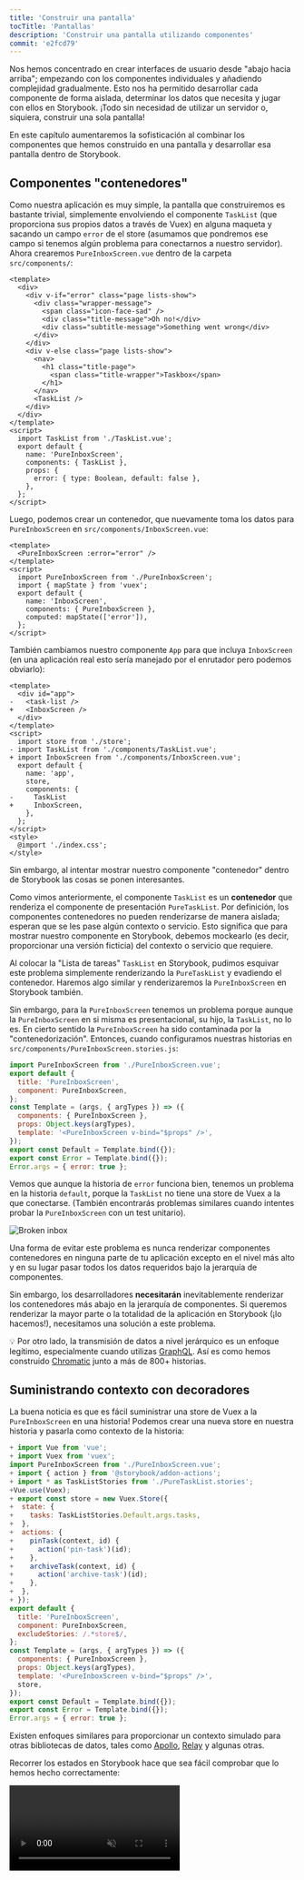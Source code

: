 ```yaml
---
title: 'Construir una pantalla'
tocTitle: 'Pantallas'
description: 'Construir una pantalla utilizando componentes'
commit: 'e2fcd79'
---
```


Nos hemos concentrado en crear interfaces de usuario desde "abajo hacia arriba"; empezando con los componentes individuales y añadiendo complejidad gradualmente. Esto nos ha permitido desarrollar cada componente de forma aislada, determinar los datos que necesita y jugar con ellos en Storybook. ¡Todo sin necesidad de utilizar un servidor o, siquiera, construir una sola pantalla!

En este capítulo aumentaremos la sofisticación al combinar los componentes que hemos construido en una pantalla y desarrollar esa pantalla dentro de Storybook.

## Componentes "contenedores"

Como nuestra aplicación es muy simple, la pantalla que construiremos es bastante trivial, simplemente envolviendo el componente `TaskList` (que proporciona sus propios datos a través de Vuex) en alguna maqueta y sacando un campo `error` de el store (asumamos que pondremos ese campo si tenemos algún problema para conectarnos a nuestro servidor). Ahora crearemos `PureInboxScreen.vue` dentro de la carpeta `src/components/`:

```html:title=src/components/PureInboxScreen.vue
<template>
  <div>
    <div v-if="error" class="page lists-show">
      <div class="wrapper-message">
        <span class="icon-face-sad" />
        <div class="title-message">Oh no!</div>
        <div class="subtitle-message">Something went wrong</div>
      </div>
    </div>
    <div v-else class="page lists-show">
      <nav>
        <h1 class="title-page">
          <span class="title-wrapper">Taskbox</span>
        </h1>
      </nav>
      <TaskList />
    </div>
  </div>
</template>
<script>
  import TaskList from './TaskList.vue';
  export default {
    name: 'PureInboxScreen',
    components: { TaskList },
    props: {
      error: { type: Boolean, default: false },
    },
  };
</script>
```

Luego, podemos crear un contenedor, que nuevamente toma los datos para `PureInboxScreen` en `src/components/InboxScreen.vue`:

```html:title=src/components/InboxScreen.vue
<template>
  <PureInboxScreen :error="error" />
</template>
<script>
  import PureInboxScreen from './PureInboxScreen';
  import { mapState } from 'vuex';
  export default {
    name: 'InboxScreen',
    components: { PureInboxScreen },
    computed: mapState(['error']),
  };
</script>
```

También cambiamos nuestro componente `App` para que incluya `InboxScreen` (en una aplicación real esto sería manejado por el enrutador pero podemos obviarlo):

```diff:title=src/App.vue
<template>
  <div id="app">
-   <task-list />
+   <InboxScreen />
  </div>
</template>
<script>
  import store from './store';
- import TaskList from './components/TaskList.vue';
+ import InboxScreen from './components/InboxScreen.vue';
  export default {
    name: 'app',
    store,
    components: {
-     TaskList
+     InboxScreen,
    },
  };
</script>
<style>
  @import './index.css';
</style>
```

Sin embargo, al intentar mostrar nuestro componente "contenedor" dentro de Storybook las cosas se ponen interesantes.

Como vimos anteriormente, el componente `TaskList` es un **contenedor** que renderiza el componente de presentación `PureTaskList`. Por definición, los componentes contenedores no pueden renderizarse de manera aislada; esperan que se les pase algún contexto o servicio. Esto significa que para mostrar nuestro componente en Storybook, debemos mockearlo (es decir, proporcionar una versión ficticia) del contexto o servicio que requiere.

Al colocar la "Lista de tareas" `TaskList` en Storybook, pudimos esquivar este problema simplemente renderizando la `PureTaskList` y evadiendo el contenedor. Haremos algo similar y renderizaremos la `PureInboxScreen` en Storybook también.

Sin embargo, para la `PureInboxScreen` tenemos un problema porque aunque la `PureInboxScreen` en si misma es presentacional, su hijo, la `TaskList`, no lo es. En cierto sentido la `PureInboxScreen` ha sido contaminada por la "contenedorización". Entonces, cuando configuramos nuestras historias en `src/components/PureInboxScreen.stories.js`:

```js:title=src/components/PureInboxScreen.stories.js
import PureInboxScreen from './PureInboxScreen.vue';
export default {
  title: 'PureInboxScreen',
  component: PureInboxScreen,
};
const Template = (args, { argTypes }) => ({
  components: { PureInboxScreen },
  props: Object.keys(argTypes),
  template: '<PureInboxScreen v-bind="$props" />',
});
export const Default = Template.bind({});
export const Error = Template.bind({});
Error.args = { error: true };
```

Vemos que aunque la historia de `error` funciona bien, tenemos un problema en la historia `default`, porque la `TaskList` no tiene una store de Vuex a la que conectarse. (También encontrarás problemas similares cuando intentes probar la `PureInboxScreen` con un test unitario).

![Broken inbox](/intro-to-storybook/broken-inboxscreen-vue.png)

Una forma de evitar este problema es nunca renderizar componentes contenedores en ninguna parte de tu aplicación excepto en el nivel más alto y en su lugar pasar todos los datos requeridos bajo la jerarquía de componentes.

Sin embargo, los desarrolladores **necesitarán** inevitablemente renderizar los contenedores más abajo en la jerarquía de componentes. Si queremos renderizar la mayor parte o la totalidad de la aplicación en Storybook (¡lo hacemos!), necesitamos una solución a este problema.

<div class="aside">
💡 Por otro lado, la transmisión de datos a nivel jerárquico es un enfoque legítimo, especialmente cuando utilizas <a href="http://graphql.org/">GraphQL</a>. Así es como hemos construido <a href="https://www.chromatic.com/?utm_source=storybook_website&utm_medium=link&utm_campaign=storybook">Chromatic</a> junto a más de 800+ historias.
</div>

## Suministrando contexto con decoradores

La buena noticia es que es fácil suministrar una store de Vuex a la `PureInboxScreen` en una historia! Podemos crear una nueva store en nuestra historia y pasarla como contexto de la historia:

```diff:title=src/components/PureInboxScreen.stories.js
+ import Vue from 'vue';
+ import Vuex from 'vuex';
import PureInboxScreen from './PureInboxScreen.vue';
+ import { action } from '@storybook/addon-actions';
+ import * as TaskListStories from './PureTaskList.stories';
+Vue.use(Vuex);
+ export const store = new Vuex.Store({
+  state: {
+    tasks: TaskListStories.Default.args.tasks,
+  },
+  actions: {
+    pinTask(context, id) {
+      action('pin-task')(id);
+    },
+    archiveTask(context, id) {
+      action('archive-task')(id);
+    },
+  },
+ });
export default {
  title: 'PureInboxScreen',
  component: PureInboxScreen,
  excludeStories: /.*store$/,
};
const Template = (args, { argTypes }) => ({
  components: { PureInboxScreen },
  props: Object.keys(argTypes),
  template: '<PureInboxScreen v-bind="$props" />',
  store,
});
export const Default = Template.bind({});
export const Error = Template.bind({});
Error.args = { error: true };
```

Existen enfoques similares para proporcionar un contexto simulado para otras bibliotecas de datos, tales como [Apollo](https://www.npmjs.com/package/apollo-storybook-decorator), [Relay](https://github.com/orta/react-storybooks-relay-container) y algunas otras.

Recorrer los estados en Storybook hace que sea fácil comprobar que lo hemos hecho correctamente:

<video autoPlay muted playsInline loop >

  <source
    src="/intro-to-storybook/finished-inboxscreen-states.mp4"
    type="video/mp4"
  />
</video>

## Desarrollo basado en componentes

Empezamos desde abajo con `Task`, luego progresamos a `TaskList`, ahora estamos aquí con una interfaz de usuario de pantalla completa. Nuestra `InboxScreen` contiene un componente de contenedor anidado e incluye historias de acompañamiento.

<video autoPlay muted playsInline loop style="width:480px; height:auto; margin: 0 auto;">
  <source
    src="/intro-to-storybook/component-driven-development-optimized.mp4"
    type="video/mp4"
  />
</video>

[**El desarrollo basado en componentes**](https://www.componentdriven.org/) te permite expandir gradualmente la complejidad a medida que asciendes en la jerarquía de componentes. Entre los beneficios están un proceso de desarrollo más enfocado y una mayor cobertura de todas las posibles mutaciones de la interfaz de usuario. En resumen, la CDD te ayuda a construir interfaces de usuario de mayor calidad y complejidad.

Aún no hemos terminado, el trabajo no termina cuando se construye la interfaz de usuario. También tenemos que asegurarnos de que siga siendo duradero a lo largo del tiempo.

<div class="aside">
💡 ¡No olvides confirmar tus cambios con git!
</div>
